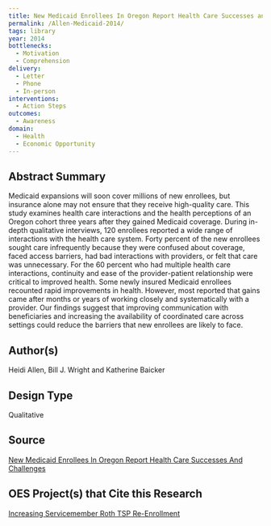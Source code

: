 ```yaml
---
title: New Medicaid Enrollees In Oregon Report Health Care Successes and Challenges
permalink: /Allen-Medicaid-2014/
tags: library 
year: 2014
bottlenecks: 
  - Motivation
  - Comprehension 
delivery: 
  - Letter 
  - Phone 
  - In-person 
interventions: 
  - Action Steps 
outcomes: 
  - Awareness
domain: 
  - Health 
  - Economic Opportunity
---
```

## Abstract Summary

Medicaid expansions will soon cover millions of new enrollees, but insurance alone may not ensure that they receive high-quality care.
This study examines health care interactions and the health perceptions
of an Oregon cohort three years after they gained Medicaid coverage.
During in-depth qualitative interviews, 120 enrollees reported a wide
range of interactions with the health care system. Forty percent of the
new enrollees sought care infrequently because they were confused about
coverage, faced access barriers, had bad interactions with providers, or
felt that care was unnecessary. For the 60 percent who had multiple
health care interactions, continuity and ease of the provider-patient
relationship were critical to improved health. Some newly insured
Medicaid enrollees recounted rapid improvements in health. However,
most reported that gains came after months or years of working closely
and systematically with a provider. Our findings suggest that improving
communication with beneficiaries and increasing the availability of
coordinated care across settings could reduce the barriers that new
enrollees are likely to face.

## Author(s)

Heidi Allen, Bill J. Wright and Katherine Baicker

## Design Type

Qualitative

## Source

<a href="http://content.healthaffairs.org/content/33/2/292">New Medicaid Enrollees In Oregon Report Health Care Successes And Challenges</a>

## OES Project(s) that Cite this Research

<a href="https://oes.gsa.gov/projects/roth-tsp-re-enrollment/">Increasing Servicemember Roth TSP Re-Enrollment</a>

